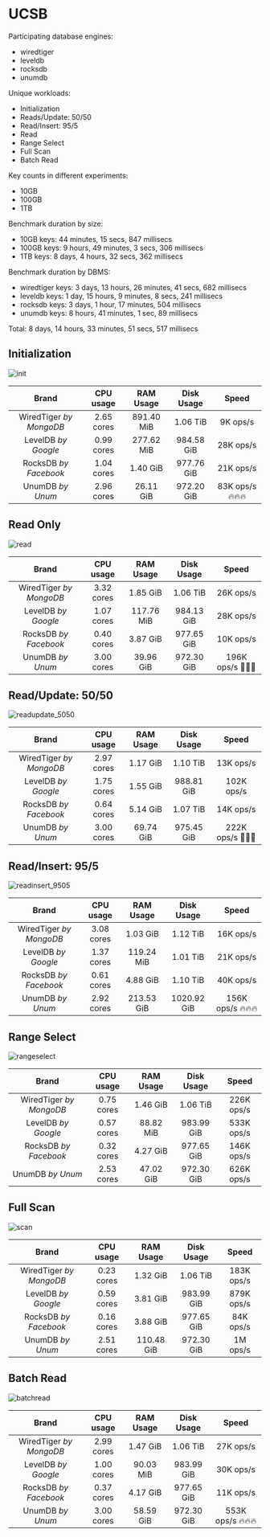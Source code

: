 # UCSB
Participating database engines:

* wiredtiger
* leveldb
* rocksdb
* unumdb

Unique workloads:

* Initialization
* Reads/Update: 50/50
* Read/Insert: 95/5
* Read
* Range Select
* Full Scan
* Batch Read

Key counts in different experiments:

* 10GB
* 100GB
* 1TB

Benchmark duration by size:

* 10GB keys: 44 minutes, 15 secs, 847 millisecs
* 100GB keys: 9 hours, 49 minutes, 3 secs, 306 millisecs
* 1TB keys: 8 days, 4 hours, 32 secs, 362 millisecs

Benchmark duration by DBMS:

* wiredtiger keys: 3 days, 13 hours, 26 minutes, 41 secs, 682 millisecs
* leveldb keys: 1 day, 15 hours, 9 minutes, 8 secs, 241 millisecs
* rocksdb keys: 3 days, 1 hour, 17 minutes, 504 millisecs
* unumdb keys: 8 hours, 41 minutes, 1 sec, 89 millisecs

Total: 8 days, 14 hours, 33 minutes, 51 secs, 517 millisecs
## Initialization
![init](report/cores_1//init.svg)

|          Brand          | CPU usage  | RAM Usage  | Disk Usage |     Speed     |
| :---------------------: | :--------: | :--------: | :--------: | :-----------: |
| WiredTiger *by MongoDB* | 2.65 cores | 891.40 MiB |  1.06 TiB  |   9K ops/s    |
|   LevelDB *by Google*   | 0.99 cores | 277.62 MiB | 984.58 GiB |   28K ops/s   |
|  RocksDB *by Facebook*  | 1.04 cores |  1.40 GiB  | 977.76 GiB |   21K ops/s   |
|    UnumDB *by Unum*     | 2.96 cores | 26.11 GiB  | 972.20 GiB | 83K ops/s 🔥🔥🔥 |

## Read Only
![read](report/cores_1/read.svg)

|          Brand          | CPU usage  | RAM Usage  | Disk Usage |     Speed      |
| :---------------------: | :--------: | :--------: | :--------: | :------------: |
| WiredTiger *by MongoDB* | 3.32 cores |  1.85 GiB  |  1.06 TiB  |   26K ops/s    |
|   LevelDB *by Google*   | 1.07 cores | 117.76 MiB | 984.13 GiB |   28K ops/s    |
|  RocksDB *by Facebook*  | 0.40 cores |  3.87 GiB  | 977.65 GiB |   10K ops/s    |
|    UnumDB *by Unum*     | 3.00 cores | 39.96 GiB  | 972.30 GiB | 196K ops/s 🍓🍓🍓 |

## Read/Update: 50/50
![readupdate_5050](report/cores_1/readupdate_5050.svg)

|          Brand          | CPU usage  | RAM Usage | Disk Usage |     Speed      |
| :---------------------: | :--------: | :-------: | :--------: | :------------: |
| WiredTiger *by MongoDB* | 2.97 cores | 1.17 GiB  |  1.10 TiB  |   13K ops/s    |
|   LevelDB *by Google*   | 1.75 cores | 1.55 GiB  | 988.81 GiB |   102K ops/s   |
|  RocksDB *by Facebook*  | 0.64 cores | 5.14 GiB  |  1.07 TiB  |   14K ops/s    |
|    UnumDB *by Unum*     | 3.00 cores | 69.74 GiB | 975.45 GiB | 222K ops/s 🔞🔞🔞 |

## Read/Insert: 95/5
![readinsert_9505](report/cores_1/readinsert_9505.svg)

|          Brand          | CPU usage  | RAM Usage  | Disk Usage  |     Speed      |
| :---------------------: | :--------: | :--------: | :---------: | :------------: |
| WiredTiger *by MongoDB* | 3.08 cores |  1.03 GiB  |  1.12 TiB   |   16K ops/s    |
|   LevelDB *by Google*   | 1.37 cores | 119.24 MiB |  1.01 TiB   |   21K ops/s    |
|  RocksDB *by Facebook*  | 0.61 cores |  4.88 GiB  |  1.10 TiB   |   40K ops/s    |
|    UnumDB *by Unum*     | 2.92 cores | 213.53 GiB | 1020.92 GiB | 156K ops/s 🔥🔥🔥 |

## Range Select
![rangeselect](report/cores_1/rangeselect.svg)

|          Brand          | CPU usage  | RAM Usage | Disk Usage |   Speed    |
| :---------------------: | :--------: | :-------: | :--------: | :--------: |
| WiredTiger *by MongoDB* | 0.75 cores | 1.46 GiB  |  1.06 TiB  | 226K ops/s |
|   LevelDB *by Google*   | 0.57 cores | 88.82 MiB | 983.99 GiB | 533K ops/s |
|  RocksDB *by Facebook*  | 0.32 cores | 4.27 GiB  | 977.65 GiB | 146K ops/s |
|    UnumDB *by Unum*     | 2.53 cores | 47.02 GiB | 972.30 GiB | 626K ops/s |

## Full Scan
![scan](report/cores_1/scan.svg)

|          Brand          | CPU usage  | RAM Usage  | Disk Usage |   Speed    |
| :---------------------: | :--------: | :--------: | :--------: | :--------: |
| WiredTiger *by MongoDB* | 0.23 cores |  1.32 GiB  |  1.06 TiB  | 183K ops/s |
|   LevelDB *by Google*   | 0.59 cores |  3.81 GiB  | 983.99 GiB | 879K ops/s |
|  RocksDB *by Facebook*  | 0.16 cores |  3.88 GiB  | 977.65 GiB | 84K ops/s  |
|    UnumDB *by Unum*     | 2.51 cores | 110.48 GiB | 972.30 GiB |  1M ops/s  |

## Batch Read
![batchread](report/cores_1/batchread.svg)

|          Brand          | CPU usage  | RAM Usage | Disk Usage |     Speed      |
| :---------------------: | :--------: | :-------: | :--------: | :------------: |
| WiredTiger *by MongoDB* | 2.99 cores | 1.47 GiB  |  1.06 TiB  |   27K ops/s    |
|   LevelDB *by Google*   | 1.00 cores | 90.03 MiB | 983.99 GiB |   30K ops/s    |
|  RocksDB *by Facebook*  | 0.37 cores | 4.17 GiB  | 977.65 GiB |   11K ops/s    |
|    UnumDB *by Unum*     | 3.00 cores | 58.59 GiB | 972.30 GiB | 553K ops/s 🔥🔥🔥 |
